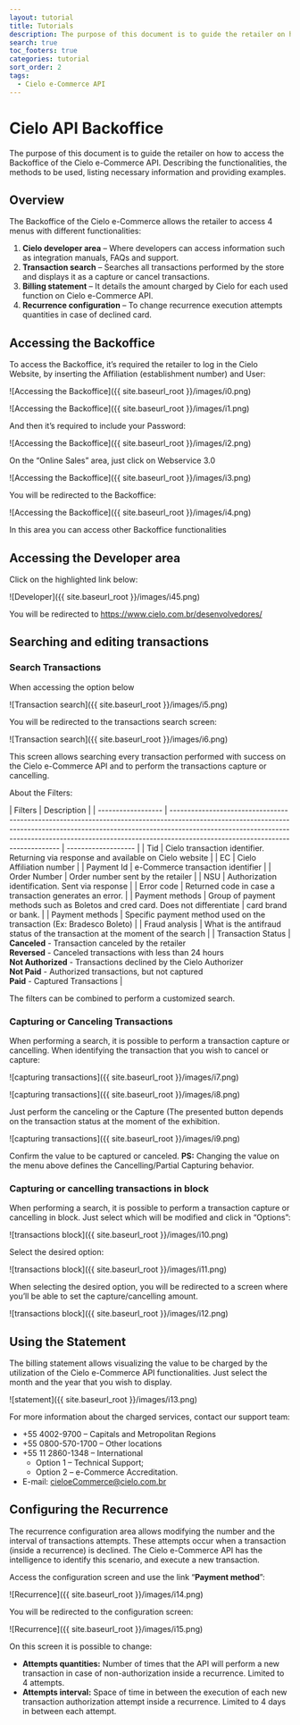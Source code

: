 ```yaml
---
layout: tutorial
title: Tutorials
description: The purpose of this document is to guide the retailer on how to access the Backoffice of the Cielo e-Commerce API. Describing the functionalities, the methods to be used, listing necessary information and providing examples.
search: true
toc_footers: true
categories: tutorial
sort_order: 2
tags:
  - Cielo e-Commerce API
---
```


# Cielo API Backoffice

The purpose of this document is to guide the retailer on how to access the Backoffice of the Cielo e-Commerce API. Describing the functionalities, the methods to be used, listing necessary information and providing examples.

## Overview

The Backoffice of the Cielo e-Commerce allows the retailer to access 4 menus with different functionalities:

1. **Cielo developer area** – Where developers can access information such as integration manuals, FAQs and support.
2. **Transaction search** – Searches all transactions performed by the store and displays it as a capture or cancel transactions.
3. **Billing statement** – It details the amount charged by Cielo for each used function on Cielo e-Commerce API.
4. **Recurrence configuration** – To change recurrence execution attempts quantities in case of declined card.

## Accessing the Backoffice

To access the Backoffice, it’s required the retailer to log in the Cielo Website, by inserting the Affiliation (establishment number) and User:

![Accessing the Backoffice]({{ site.baseurl_root }}/images/i0.png)

![Accessing the Backoffice]({{ site.baseurl_root }}/images/i1.png)

And then it’s required to include your Password:

![Accessing the Backoffice]({{ site.baseurl_root }}/images/i2.png)

On the “Online Sales” area, just click on Webservice 3.0

![Accessing the Backoffice]({{ site.baseurl_root }}/images/i3.png)

You will be redirected to the Backoffice:

![Accessing the Backoffice]({{ site.baseurl_root }}/images/i4.png)

In this area you can access other Backoffice functionalities

## Accessing the Developer area

Click on the highlighted link below:

![Developer]({{ site.baseurl_root }}/images/i45.png)

You will be redirected to <https://www.cielo.com.br/desenvolvedores/>

## Searching and editing transactions

### Search Transactions

When accessing the option below

![Transaction search]({{ site.baseurl_root }}/images/i5.png)

You will be redirected to the transactions search screen:

![Transaction search]({{ site.baseurl_root }}/images/i6.png)

This screen allows searching every transaction performed with success on the Cielo e-Commerce API and to perform the transactions capture or cancelling.

About the Filters:

| Filters            | Description                                                                                                                                                                                                                                                                               |
| ------------------ | ----------------------------------------------------------------------------------------------------------------------------------------------------------------------------------------------------------------------------------------------------------------------------------------- | ------------------- |
| Tid                | Cielo transaction identifier. Returning via response and available on Cielo website                                                                                                                                                                                                       |
| EC                 | Cielo Affiliation number                                                                                                                                                                                                                                                                  |
| Payment Id         | e-Commerce transaction identifier                                                                                                                                                                                                                                                         |
| Order Number       | Order number sent by the retailer                                                                                                                                                                                                                                                         |
| NSU                | Authorization identification. Sent via response                                                                                                                                                                                                                                           |
| Error code         | Returned code in case a transaction generates an error.                                                                                                                                                                                                                                   |
| Payment methods    | Group of payment methods such as Boletos and cred card. Does not differentiate                                                                                                                                                                                                            | card brand or bank. |
| Payment methods    | Specific payment method used on the transaction (Ex: Bradesco Boleto)                                                                                                                                                                                                                     |
| Fraud analysis     | What is the antifraud status of the transaction at the moment of the search                                                                                                                                                                                                               |
| Transaction Status | **Canceled** - Transaction canceled by the retailer<br>**Reversed** - Canceled transactions with less than 24 hours<br>**Not Authorized** - Transactions declined by the Cielo Authorizer<br>**Not Paid** - Authorized transactions, but not captured<br>**Paid** - Captured Transactions |

The filters can be combined to perform a customized search.

### Capturing or Canceling Transactions

When performing a search, it is possible to perform a transaction capture or cancelling. When identifying the transaction that you wish to cancel or capture:

![capturing transactions]({{ site.baseurl_root }}/images/i7.png)

![capturing transactions]({{ site.baseurl_root }}/images/i8.png)

Just perform the canceling or the Capture (The presented button depends on the transaction status at the moment of the exhibition.

![capturing transactions]({{ site.baseurl_root }}/images/i9.png)

Confirm the value to be captured or canceled.
**PS:** Changing the value on the menu above defines the Cancelling/Partial Capturing behavior.

### Capturing or cancelling transactions in block

When performing a search, it is possible to perform a transaction capture or cancelling in block. Just select which will be modified and click in “Options”:

![transactions block]({{ site.baseurl_root }}/images/i10.png)

Select the desired option:

![transactions block]({{ site.baseurl_root }}/images/i11.png)

When selecting the desired option, you will be redirected to a screen where you’ll be able to set the capture/cancelling amount.

![transactions block]({{ site.baseurl_root }}/images/i12.png)

## Using the Statement

The billing statement allows visualizing the value to be charged by the utilization of the Cielo e-Commerce API functionalities. Just select the month and the year that you wish to display.

![statement]({{ site.baseurl_root }}/images/i13.png)

For more information about the charged services, contact our support team:

- +55 4002-9700 – Capitals and Metropolitan Regions
- +55 0800-570-1700 – Other locations
- +55 11 2860-1348 – International
  - Option 1 – Technical Support;
  - Option 2 – e-Commerce Accreditation.
- E-mail: cieloeCommerce@cielo.com.br

## Configuring the Recurrence

The recurrence configuration area allows modifying the number and the interval of transactions attempts. These attempts occur when a transaction (inside a recurrence) is declined. The Cielo e-Commerce API has the intelligence to identify this scenario, and execute a new transaction.

Access the configuration screen and use the link “**Payment method**”:

![Recurrence]({{ site.baseurl_root }}/images/i14.png)

You will be redirected to the configuration screen:

![Recurrence]({{ site.baseurl_root }}/images/i15.png)

On this screen it is possible to change:

- **Attempts quantities:** Number of times that the API will perform a new transaction in case of non-authorization inside a recurrence. Limited to 4 attempts.
- **Attempts interval:** Space of time in between the execution of each new transaction authorization attempt inside a recurrence. Limited to 4 days in between each attempt.
